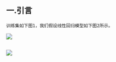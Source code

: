## 一.引言
```
训练集如下图1，我们假设线性回归模型如下图2所示。
```
![](https://camo.githubusercontent.com/f5198c4c49fed874a5c471187c9327c4281527b2/687474703a2f2f696d616765732e636e6974626c6f672e636f6d2f626c6f672f3339323232382f3230313431302f3239313931393431303635353830352e6a7067)
```
```
![](http://img.my.csdn.net/uploads/201209/06/1346901924_1793.png)
